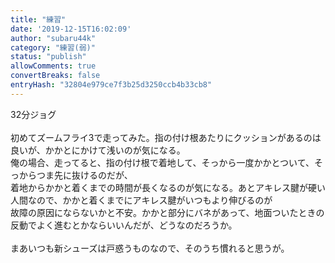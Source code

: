 ```yaml
---
title: "練習"
date: '2019-12-15T16:02:09'
author: "subaru44k"
category: "練習(弱)"
status: "publish"
allowComments: true
convertBreaks: false
entryHash: "32804e979ce7f3b25d3250ccb4b33cb8"
---
```

32分ジョグ<br>
<br>
初めてズームフライ3で走ってみた。指の付け根あたりにクッションがあるのは良いが、かかとにかけて浅いのが気になる。<br>
俺の場合、走ってると、指の付け根で着地して、そっから一度かかとついて、そっからつま先に抜けるのだが、<br>
着地からかかと着くまでの時間が長くなるのが気になる。あとアキレス腱が硬い人間なので、かかと着くまでにアキレス腱がいつもより伸びるのが<br>
故障の原因にならないかと不安。かかと部分にバネがあって、地面ついたときの反動でよく進むとかならいいんだが、どうなのだろうか。<br>
<br>
まあいつも新シューズは戸惑うものなので、そのうち慣れると思うが。
